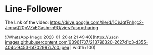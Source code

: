 # Line-Follower

The Link of the video: https://drive.google.com/file/d/1C6JqfFnhgc2-JcmaQ20pVZuEGashmn9O/view?usp=sharing

![WhatsApp Image 2023-01-20 at 21 49 40](https://user-images.githubusercontent.com/63961737/213796320-2627d1c3-d355-404c-9453-bf70299747c0.jpeg | width=100)
